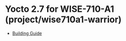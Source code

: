 Yocto 2.7 for WISE-710-A1 (project/wise710a1-warrior)
===

- [Building Guide](https://hackmd.io/@advantechralph/rJiGkow-D)



